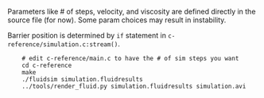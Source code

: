 Parameters like # of steps, velocity, and viscosity are defined directly in the source file (for now). Some param choices may result in instability.

Barrier position is determined by `if` statement in `c-reference/simulation.c:stream()`.

```
    # edit c-reference/main.c to have the # of sim steps you want
    cd c-reference
    make
    ./fluidsim simulation.fluidresults
    ../tools/render_fluid.py simulation.fluidresults simulation.avi
```
